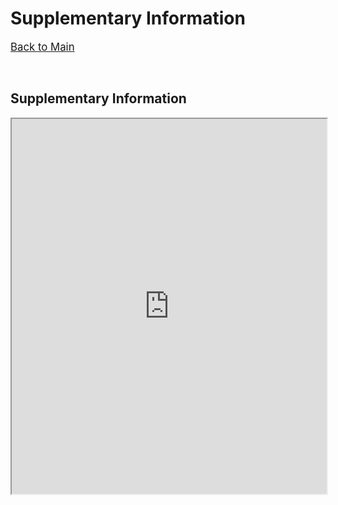 # Supplementary Information

<span style="font-size:larger;">[Back to Main](./)</span>

<p>&nbsp;</p>

<!-- {% include youtubePlayer.html id="u16FjNGMoEs?autoplay=1" %} -->
## Supplementary Information
<p style="text-align: center;">
<iframe src="https://www.dropbox.com/s/t9s1srce5i1p59n/Supplemental.pdf?raw=1" width="100%" height="600"></iframe>
</p>



